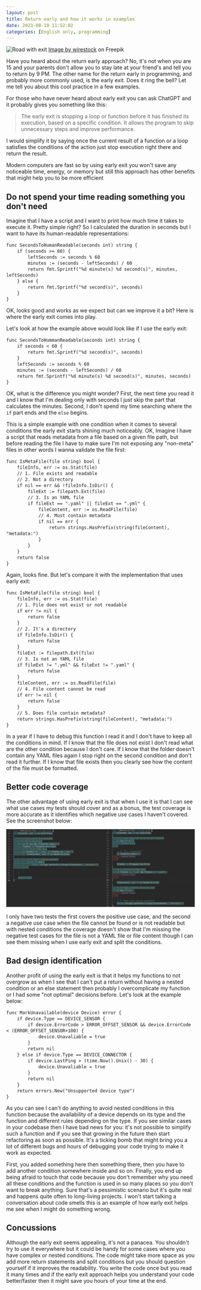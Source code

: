 ```yaml
---
layout: post
title: Return early and how it works in examples
date: 2023-08-10 11:52:02
categories: [English only, programming]
---
```


![Road with exit](/assets/img/early-exit-thumbnail.jpg)
<span class="image-attribute">
	<a href="https://www.freepik.com/free-photo/cluster-street-signs-road-markings-entrance-loop_16226129.htm#query=highway%20exit&position=30&from_view=keyword&track=ais">Image by wirestock</a> on Freepik
</span>

Have you heard about the return early approach? No, it's not when you are 15 and your parents don't allow you to stay late at your friend's and tell you to return by 9 PM. The other name for the return early in programming, and probably more commonly used, is the early exit. Does it ring the bell? Let me tell you about this cool practice in a few examples.

For those who have never heard about early exit you can ask ChatGPT and it probably gives you something like this:

> The early exit is stopping a loop or function before it has finished its execution, based on a specific condition. It allows the program to skip unnecessary steps and improve performance.

I would simplify it by saying once the current result of a function or a loop satisfies the conditions of the action just stop execution right there and return the result.

Modern computers are fast so by using early exit you won't save any noticeable time, energy, or memory but still this approach has other benefits that might help you to be more efficient

## Do not spend your time reading something you don't need

Imagine that I have a script and I want to print how much time it takes to execute it. Pretty simple right? So I calculated the duration in seconds but I want to have its human-readable representations:

```golang
func SecondsToHumanReadable(seconds int) string {
	if (seconds >= 60) {
		leftSeconds := seconds % 60
		minutes := (seconds - leftSeconds) / 60
		return fmt.Sprintf("%d minute(s) %d second(s)", minutes, leftSeconds)
	} else {
		return fmt.Sprintf("%d second(s)", seconds)
	}
}
```

OK, looks good and works as we expect but can we improve it a bit? Here is where the early exit comes into play. 

Let's look at how the example above would look like if I use the early exit:

```golang
func SecondsToHummanReadable(seconds int) string {
	if seconds < 60 {
		return fmt.Sprintf("%d second(s)", seconds)
	}
	leftSeconds := seconds % 60
	minutes := (seconds - leftSeconds) / 60
	return fmt.Sprintf("%d minute(s) %d second(s)", minutes, seconds)
}
```

OK, what is the difference you might wonder? First, the next time you read it and I know that I'm dealing only with seconds I just skip the part that calculates the minutes. Second, I don't spend my time searching where the `if` part ends and the `else` begins. 

This is a simple example with one condition when it comes to several conditions the early exit starts shining much noticeably. OK, Imagine I have a script that reads metadata from a file based on a given file path, but before reading the file I have to make sure I'm not exposing any "non-meta" files in other words I wanna validate the file first:

```golang
func IsMetaFile(file string) bool {
	fileInfo, err := os.Stat(file)
	// 1. File exists and readable
	// 2. Not a directory
	if nil == err && !fileInfo.IsDir() {
		fileExt := filepath.Ext(file)
		// 3. Is an YAML file
		if fileExt == ".yaml" || fileExt == ".yml" {
			fileContent, err := os.ReadFile(file)
			// 4. Must contain metadata
			if nil == err {
				return strings.HasPrefix(string(fileContent), "metadata:")
			}
		}
	}
	return false
}
```

Again, looks fine. But let's compare it with the implementation that uses early exit:

```golang
func IsMetaFile(file string) bool {
	fileInfo, err := os.Stat(file)
	// 1. File does not exist or not readable
	if err != nil {
		return false
	}
	// 2. It's a directory
	if fileInfo.IsDir() {
		return false
	}
	fileExt := filepath.Ext(file)
	// 3. Is not an YAML file
	if fileExt != ".yml" && fileExt != ".yaml" {
		return false
	}
	fileContent, err := os.ReadFile(file)
	// 4. File content cannot be read
	if err != nil {
		return false
	}
	// 5. Does file contain metadata?
	return strings.HasPrefix(string(fileContent), "metadata:")
}
```

In a year if I have to debug this function I read it and I don't have to keep all the conditions in mind. If I know that the file does not exist I don't read what are the other condition because I don't care. If I know that the folder doesn't contain any YAML files again I stop right on the second condition and don't read it further. If I know that file exists then you clearly see how the content of the file must be formatted.

## Better code coverage

The other advantage of using early exit is that when I use it is that I can see what use cases my tests should cover and as a bonus, the test coverage is more accurate as it identifies which negative use cases I haven't covered. See the screenshot below:

![Code coverage examples](/assets/img/early-exit-coverage-example.jpeg)

I only have two tests the first covers the positive use case, and the second a negative use case when the file cannot be found or is not readable but with nested conditions the coverage doesn't show that I'm missing the negative test cases for the file is not a YAML file or file content though I can see them missing when I use early exit and split the conditions.

## Bad design identification

Another profit of using the early exit is that it helps my functions to not overgrow as when I see that I can't put a return without having a nested condition or an else statement then probably I overcomplicate my function or I had some "not optimal" decisions before. Let's look at the example below:

```golang
func MarkUnavailable(device Device) error {
	if device.Type == DEVICE_SENSOR {
		if device.ErrorCode > ERROR_OFFSET_SENSOR && device.ErrorCode < (ERROR_OFFSET_SENSOR+100) {
			device.Unavaliable = true
		}
		return nil
	} else if device.Type == DEVICE_CONNECTOR {
		if device.LastPing > (time.Now().Unix() - 30) {
			device.Unavaliable = true
		}
		return nil
	}
	return errors.New("Unsupported device type")
}
```

As you can see I can't do anything to avoid nested conditions in this function because the availability of a device depends on its type and the function and different rules depending on the type. If you see similar cases in your codebase then I have bad news for you: it's not possible to simplify such a function and if you see that growing in the future then start refactoring as soon as possible. It's a ticking bomb that might bring you a lot of different bugs and hours of debugging your code trying to make it work as expected. 

First, you added something here then something there, then you have to add another condition somewhere inside and so on. Finally, you end up being afraid to touch that code because you don't remember why you need all these conditions and the function is used in so many places so you don't want to break anything. Sure that's a pessimistic scenario but it's quite real and happens quite often to long-living projects. I won't start talking a conversation about code smells this is an example of how early exit helps me see when I might do something wrong.

## Concussions

Although the early exit seems appealing, it's not a panacea. You shouldn't try to use it everywhere but it could be handy for some cases where you have complex or nested conditions. The code might take more space as you add more return statements and split conditions but you should question yourself if it improves the readability. You write the code once but you read it many times and if the early exit approach helps you understand your code better/faster then it might save you hours of your time at the end.  